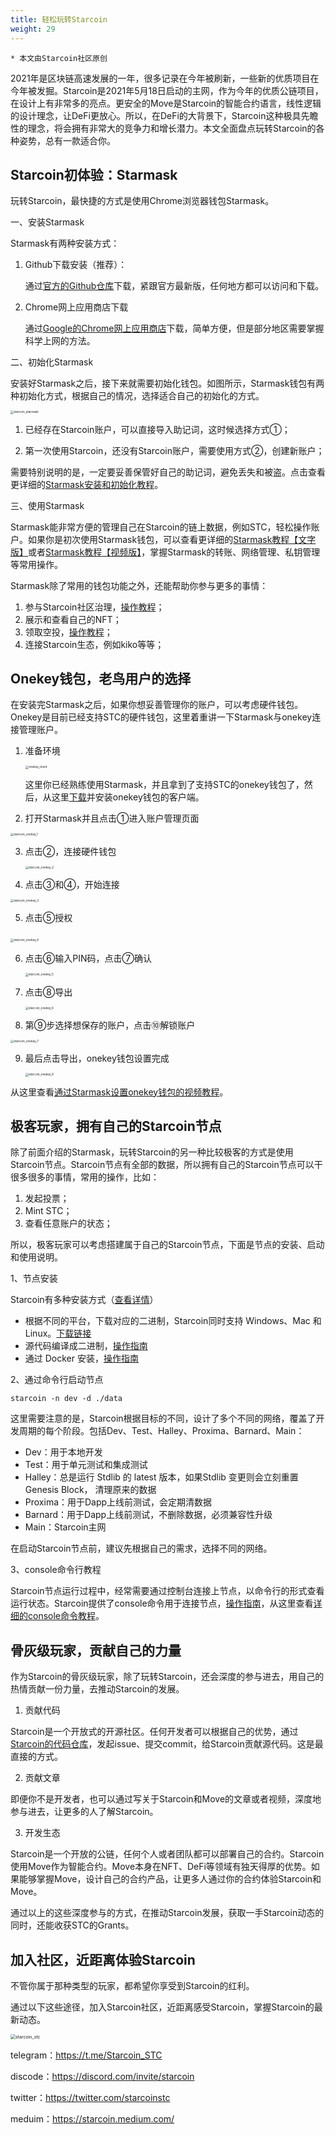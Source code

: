 ```yaml
---
title: 轻松玩转Starcoin
weight: 29
---
```


~~~
* 本文由Starcoin社区原创
~~~

2021年是区块链高速发展的一年，很多记录在今年被刷新，一些新的优质项目在今年被发掘。Starcoin是2021年5月18日启动的主网，作为今年的优质公链项目，在设计上有非常多的亮点。更安全的Move是Starcoin的智能合约语言，线性逻辑的设计理念，让DeFi更放心。所以，在DeFi的大背景下，Starcoin这种极具先瞻性的理念，将会拥有非常大的竞争力和增长潜力。本文全面盘点玩转Starcoin的各种姿势，总有一款适合你。



## Starcoin初体验：Starmask

玩转Starcoin，最快捷的方式是使用Chrome浏览器钱包Starmask。

一、安装Starmask

Starmask有两种安装方式：

1. Github下载安装（推荐）：

   通过[官方的Github仓库](https://github.com/starcoinorg/starmask-extension/releases)下载，紧跟官方最新版，任何地方都可以访问和下载。

2. Chrome网上应用商店下载

   通过[Google的Chrome网上应用商店](https://chrome.google.com/webstore/detail/starmask/mfhbebgoclkghebffdldpobeajmbecfk/related)下载，简单方便，但是部分地区需要掌握科学上网的方法。

二、初始化Starmask

安装好Starmask之后，接下来就需要初始化钱包。如图所示，Starmask钱包有两种初始化方式，根据自己的情况，选择适合自己的初始化的方式。

<img src="https://tva1.sinaimg.cn/large/008i3skNly1gxor8ncgjaj30s40hmaam.jpg" alt="starcoin_starmask" style="zoom:33%;" />

1. 已经存在Starcoin账户，可以直接导入助记词，这时候选择方式①；

2. 第一次使用Starcoin，还没有Starcoin账户，需要使用方式②，创建新账户；

需要特别说明的是，一定要妥善保管好自己的助记词，避免丢失和被盗。点击查看更详细的[Starmask安装和初始化教程](https://github.com/starcoinorg/starmask-extension/blob/main/docs/how-to-install.md)。

三、使用Starmask

Starmask能非常方便的管理自己在Starcoin的链上数据，例如STC，轻松操作账户。如果你是初次使用Starmask钱包，可以查看更详细的[Starmask教程【文字版】](https://github.com/starcoinorg/starmask-extension/blob/main/docs/how-to-use.md)或者[Starmask教程【视频版】](https://www.youtube.com/watch?v=VA1uVLmzuhQ)，掌握Starmask的转账、网络管理、私钥管理等常用操作。

Starmask除了常用的钱包功能之外，还能帮助你参与更多的事情：

1. 参与Starcoin社区治理，[操作教程](https://www.youtube.com/watch?v=ut4WjdPDHrs)；
2. 展示和查看自己的NFT；
3. 领取空投，[操作教程](https://www.youtube.com/watch?v=6wmABlTyg7E)；
4. 连接Starcoin生态，例如kiko等等；



## Onekey钱包，老鸟用户的选择

在安装完Starmask之后，如果你想妥善管理你的账户，可以考虑硬件钱包。Onekey是目前已经支持STC的硬件钱包，这里着重讲一下Starmask与onekey连接管理账户。

1. 准备环境

   <img src="https://tva1.sinaimg.cn/large/008i3skNly1gxotwg1j1kj315h0u0juf.jpg" alt="onekey_client" style="zoom:33%;" />

   这里你已经熟练使用Starmask，并且拿到了支持STC的onekey钱包了，然后，从这里[下载](https://www.onekey.so/download?client=desktop)并安装onekey钱包的客户端。

2. 打开Starmask并且点击①进入账户管理页面

<img src="https://tva1.sinaimg.cn/large/008i3skNly1gxoticum59j30oa13sab3.jpg" alt="starcoin_onekey_1" style="zoom:33%;" />

3. 点击②，连接硬件钱包

   <img src="https://tva1.sinaimg.cn/large/008i3skNly1gxotkgka06j30nw14wgns.jpg" alt="starcoin_onekey_2" style="zoom:33%;" />

4. 点击③和④，开始连接

<img src="https://tva1.sinaimg.cn/large/008i3skNly1gxotl3kzjtj312j0u0abl.jpg" alt="starcoin_onekey_3" style="zoom:33%;" />

5. 点击⑤授权

​	<img src="https://tva1.sinaimg.cn/large/008i3skNly1gxotps5yo9j31lx0u0js7.jpg" alt="starcoin_onekey_4" style="zoom:33%;" />

6. 点击⑥输入PIN码，点击⑦确认

   <img src="https://tva1.sinaimg.cn/large/008i3skNly1gxotollny6j31hy0u0dhb.jpg" alt="starcoin_onekey_5" style="zoom:33%;" />

7. 点击⑧导出

   <img src="https://tva1.sinaimg.cn/large/008i3skNly1gxotpfxt5uj31gi0u075s.jpg" alt="starcoin_onekey_6" style="zoom:33%;" />

8. 第⑨步选择想保存的账户，点击⑩解锁账户

<img src="https://tva1.sinaimg.cn/large/008i3skNly1gxotqctu7wj315u0u0jt5.jpg" alt="starcoin_onekey_7" style="zoom:33%;" />

9. 最后点击导出，onekey钱包设置完成

   <img src="https://tva1.sinaimg.cn/large/008i3skNly1gxots0g6h5j31ho0u0jsg.jpg" alt="starcoin_onekey_8" style="zoom:33%;" />

从这里查看[通过Starmask设置onekey钱包的视频教程](https://www.bilibili.com/video/BV1qQ4y1i7mw/)。




## 极客玩家，拥有自己的Starcoin节点

除了前面介绍的Starmask，玩转Starcoin的另一种比较极客的方式是使用Starcoin节点。Starcoin节点有全部的数据，所以拥有自己的Starcoin节点可以干很多很多的事情，常用的操作，比如：

1. 发起投票；
2. Mint STC；
3. 查看任意账户的状态；

所以，极客玩家可以考虑搭建属于自己的Starcoin节点，下面是节点的安装、启动和使用说明。

1、节点安装

Starcoin有多种安装方式（[查看详情](https://starcoin.org/zh/developer/setup/install/)）

- 根据不同的平台，下载对应的二进制，Starcoin同时支持 Windows、Mac 和 Linux。[下载链接](https://github.com/starcoinorg/starcoin/releases)
- 源代码编译成二进制，[操作指南](https://starcoin.org/zh/developer/setup/build/)
- 通过 Docker 安装，[操作指南](https://starcoin.org/zh/developer/setup/run_by_docker/)

2、通过命令行启动节点

~~~Shell
starcoin -n dev -d ./data
~~~

这里需要注意的是，Starcoin根据目标的不同，设计了多个不同的网络，覆盖了开发周期的每个阶段。包括Dev、Test、Halley、Proxima、Barnard、Main：

- Dev：用于本地开发
- Test：用于单元测试和集成测试
- Halley：总是运行 Stdlib 的 latest 版本，如果Stdlib 变更则会立刻重置 Genesis Block， 清理原来的数据
- Proxima：用于Dapp上线前测试，会定期清数据
- Barnard：用于Dapp上线前测试，不删除数据，必须兼容性升级
- Main：Starcoin主网

在启动Starcoin节点前，建议先根据自己的需求，选择不同的网络。

3、console命令行教程

Starcoin节点运行过程中，经常需要通过控制台连接上节点，以命令行的形式查看运行状态。Starcoin提供了console命令用于连接节点，[操作指南](https://starcoin.org/zh/developer/cli/console/)，从这里查看[详细的console命令教程](https://starcoin.org/zh/developer/cli/)。



## 骨灰级玩家，贡献自己的力量

作为Starcoin的骨灰级玩家，除了玩转Starcoin，还会深度的参与进去，用自己的热情贡献一份力量，去推动Starcoin的发展。

1. 贡献代码

Starcoin是一个开放式的开源社区。任何开发者可以根据自己的优势，通过[Starcoin的代码仓库](https://github.com/starcoinorg)，发起issue、提交commit，给Starcoin贡献源代码。这是最直接的方式。

2. 贡献文章

即便你不是开发者，也可以通过写关于Starcoin和Move的文章或者视频，深度地参与进去，让更多的人了解Starcoin。

3. 开发生态

Starcoin是一个开放的公链，任何个人或者团队都可以部署自己的合约。Starcoin使用Move作为智能合约。Move本身在NFT、DeFi等领域有独天得厚的优势。如果能够掌握Move，设计自己的合约产品，让更多人通过你的合约体验Starcoin和Move。

通过以上的这些深度参与的方式，在推动Starcoin发展，获取一手Starcoin动态的同时，还能收获STC的Grants。



## 加入社区，近距离体验Starcoin

不管你属于那种类型的玩家，都希望你享受到Starcoin的红利。

通过以下这些途径，加入Starcoin社区，近距离感受Starcoin，掌握Starcoin的最新动态。

<img src="https://tva1.sinaimg.cn/large/008i3skNly1gxovxqmamgj309k0e6q2z.jpg" alt="starcoin_stc" style="zoom:50%;" />

telegram：https://t.me/Starcoin_STC

discode：https://discord.com/invite/starcoin

twitter：https://twitter.com/starcoinstc

meduim：https://starcoin.medium.com/


